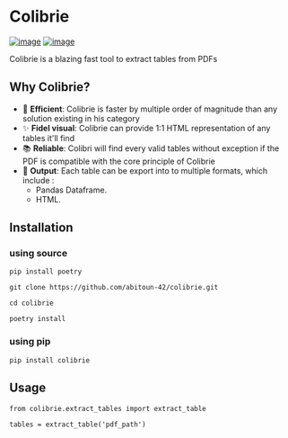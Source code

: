 # Colibrie
 [![image](https://img.shields.io/pypi/v/colibrie.svg)](https://pypi.org/project/colibrie/) [![image](https://img.shields.io/pypi/l/colibrie.svg)](https://pypi.org/project/colibrie/)

Colibrie is a blazing fast tool to extract tables from PDFs 

## Why Colibrie?

- :rocket: **Efficient**: Colibrie is faster by multiple order of magnitude than any solution existing in his category
- :sparkles: **Fidel visual**: Colibrie can provide 1:1 HTML representation of any tables it'll find
- :books: **Reliable**: Colibri will find every valid tables without exception if the PDF is compatible with the core principle of Colibrie
- :memo: **Output**: Each table can be export into to multiple formats, which include : 
  - Pandas Dataframe.
  - HTML.

## Installation

### using source
```
pip install poetry

git clone https://github.com/abitoun-42/colibrie.git

cd colibrie

poetry install
```
### using pip
```
pip install colibrie
```

## Usage
```
from colibrie.extract_tables import extract_table

tables = extract_table('pdf_path')
```
